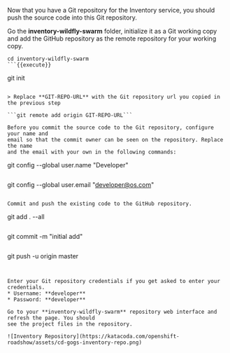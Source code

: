 Now that you have a Git repository for the Inventory service, you should push the 
source code into this Git repository.

Go the **inventory-wildfly-swarm** folder, initialize it as a Git working copy and add 
the GitHub repository as the remote repository for your working copy. 

```
cd inventory-wildfly-swarm
```{{execute}}

```
git init
```{{execute}}

> Replace **GIT-REPO-URL** with the Git repository url you copied in the previous step

```git remote add origin GIT-REPO-URL```

Before you commit the source code to the Git repository, configure your name and 
email so that the commit owner can be seen on the repository. Replace the name 
and the email with your own in the following commands:

```
git config --global user.name "Developer"
```{{execute}}

```
git config --global user.email "developer@os.com"
```{{execute}}

Commit and push the existing code to the GitHub repository.

```
git add . --all
```{{execute}}

```
git commit -m "initial add"
```{{execute}}

```
git push -u origin master
```{{execute}}


Enter your Git repository credentials if you get asked to enter your credentials. 
* Username: **developer**
* Password: **developer**

Go to your **inventory-wildfly-swarm** repository web interface and refresh the page. You should 
see the project files in the repository.

![Inventory Repository](https://katacoda.com/openshift-roadshow/assets/cd-gogs-inventory-repo.png)